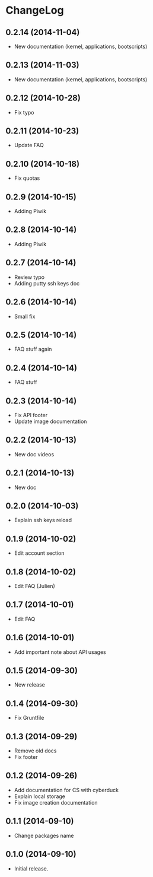 ChangeLog
=========

0.2.14 (2014-11-04)
------------------
- New documentation (kernel, applications, bootscripts)

0.2.13 (2014-11-03)
------------------
- New documentation (kernel, applications, bootscripts)

0.2.12 (2014-10-28)
------------------
- Fix typo

0.2.11 (2014-10-23)
------------------
- Update FAQ

0.2.10 (2014-10-18)
------------------
- Fix quotas

0.2.9 (2014-10-15)
------------------
- Adding Piwik

0.2.8 (2014-10-14)
------------------
- Adding Piwik

0.2.7 (2014-10-14)
------------------
- Review typo
- Adding putty ssh keys doc

0.2.6 (2014-10-14)
------------------
- Small fix

0.2.5 (2014-10-14)
------------------
- FAQ stuff again

0.2.4 (2014-10-14)
------------------
- FAQ stuff

0.2.3 (2014-10-14)
------------------
- Fix API footer
- Update image documentation

0.2.2 (2014-10-13)
------------------
- New doc videos

0.2.1 (2014-10-13)
------------------
- New doc

0.2.0 (2014-10-03)
------------------
- Explain ssh keys reload

0.1.9 (2014-10-02)
------------------
- Edit account section

0.1.8 (2014-10-02)
------------------
- Edit FAQ (Julien)

0.1.7 (2014-10-01)
------------------
- Edit FAQ

0.1.6 (2014-10-01)
------------------
- Add important note about API usages

0.1.5 (2014-09-30)
------------------
- New release

0.1.4 (2014-09-30)
------------------
- Fix Gruntfile

0.1.3 (2014-09-29)
------------------
- Remove old docs
- Fix footer

0.1.2 (2014-09-26)
------------------
- Add documentation for CS with cyberduck
- Explain local storage
- Fix image creation documentation

0.1.1 (2014-09-10)
------------------
- Change packages name

0.1.0 (2014-09-10)
------------------
- Initial release.
